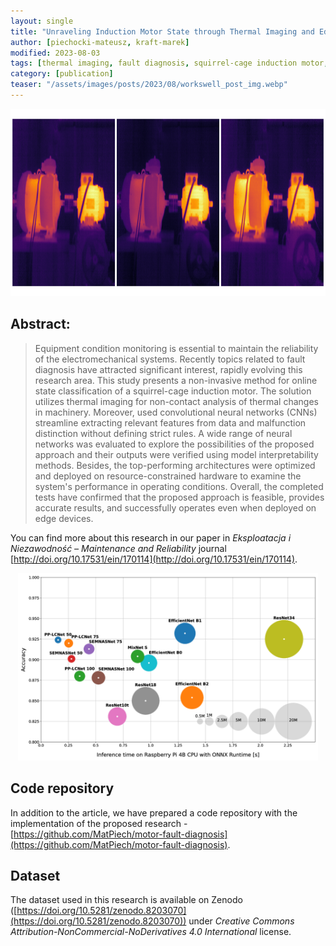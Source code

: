 ```yaml
---
layout: single
title: "Unraveling Induction Motor State through Thermal Imaging and Edge Processing: A Step towards Explainable Fault Diagnosis"
author: [piechocki-mateusz, kraft-marek]
modified: 2023-08-03
tags: [thermal imaging, fault diagnosis, squirrel-cage induction motor, convolutional neural networks, explainability, edge processing]
category: [publication]
teaser: "/assets/images/posts/2023/08/workswell_post_img.webp"
---
```


<p align="center">
    <img src="/assets/images/posts/2023/08/workswell_full_heatmap.webp" height="300px" />
</p>

## Abstract:

> Equipment condition monitoring is essential to maintain the reliability of the electromechanical systems. Recently topics related to fault diagnosis have attracted significant interest, rapidly evolving this research area. This study presents a non-invasive method for online state classification of a squirrel-cage induction motor. The solution utilizes thermal imaging for non-contact analysis of thermal changes in machinery. Moreover, used convolutional neural networks (CNNs) streamline extracting relevant features from data and malfunction distinction without defining strict rules. A wide range of neural networks was evaluated to explore the possibilities of the proposed approach and their outputs were verified using model interpretability methods. Besides, the top-performing architectures were optimized and deployed on resource-constrained hardware to examine the system's performance in operating conditions. Overall, the completed tests have confirmed that the proposed approach is feasible, provides accurate results, and successfully operates even when deployed on edge devices.

You can find more about this research in our paper in _Eksploatacja i Niezawodność – Maintenance and Reliability_ journal [http://doi.org/10.17531/ein/170114](http://doi.org/10.17531/ein/170114).

<p align="center">
    <img src="/assets/images/posts/2023/08/acc_infer_size_comparison.webp" height="300px" />
</p>


## Code repository

In addition to the article, we have prepared a code repository with the implementation of the proposed research - [https://github.com/MatPiech/motor-fault-diagnosis](https://github.com/MatPiech/motor-fault-diagnosis).


## Dataset

The dataset used in this research is available on Zenodo ([https://doi.org/10.5281/zenodo.8203070](https://doi.org/10.5281/zenodo.8203070)) under _Creative Commons Attribution-NonCommercial-NoDerivatives 4.0 International_ license.
